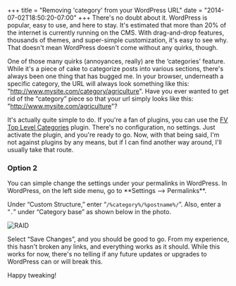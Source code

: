 +++
title = "Removing 'category' from your WordPress URL"
date = "2014-07-02T18:50:20-07:00"
+++
There's no doubt about it. WordPress is popular, easy to use, and here to stay. It's estimated that more than 20% of the internet is currently running on the CMS. With drag-and-drop features, thousands of themes, and super-simple customization, it's easy to see why. That doesn't mean WordPress doesn't come without any quirks, though.

One of those many quirks (annoyances, really) are the &#8216;categories' feature. While it's a piece of cake to categorize posts into various sections, there's always been one thing that has bugged me. In your browser, underneath a specific category, the URL will always look something like this: "http://www.mysite.com/category/agriculture". Have you ever wanted to get rid of the &#8220;category&#8221; piece so that your url simply looks like this: "http://www.mysite.com/agriculture"?

It's actually quite simple to do. If you're a fan of plugins, you can use the <a href="https://wordpress.org/plugins/fv-top-level-cats/" target="_blank">FV Top Level Categories</a> plugin. There's no configuration, no settings. Just activate the plugin, and you're ready to go. Now, with that being said, I'm not against plugins by any means, but if I can find another way around, I'll usually take that route.

### Option 2

You can simple change the settings under your permalinks in WordPress. In WordPress, on the left side menu, go to \*\*Settings &#8211;> Permalinks\*\*.

Under &#8220;Custom Structure,&#8221; enter &#8220;`/%category%/%postname%/`&#8221;. Also, enter a &#8220;`.`&#8221; under &#8220;Category base&#8221; as shown below in the photo.

<img src="/img/post_images/permalinks_wordpress.png" alt="RAID" />

Select &#8220;Save Changes&#8221;, and you should be good to go. From my experience, this hasn't broken any links, and everything works as it should. While this works for now, there's no telling if any future updates or upgrades to WordPress can or will break this.

Happy tweaking!